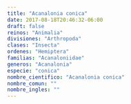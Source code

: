 ```yaml
---
title: "Acanalonia conica"
date: 2017-08-18T20:46:32-06:00
draft: false
reinos: "Animalia"
divisiones: "Arthropoda"
clases: "Insecta"
ordenes: "Hemiptera"
familias: "Acanaloniidae"
generos: "Acanalonia"
especie: "conica"
nombre_cientifico: "Acanalonia conica"
nombre_comun: ""
nombre_ingles: ""
---
```

